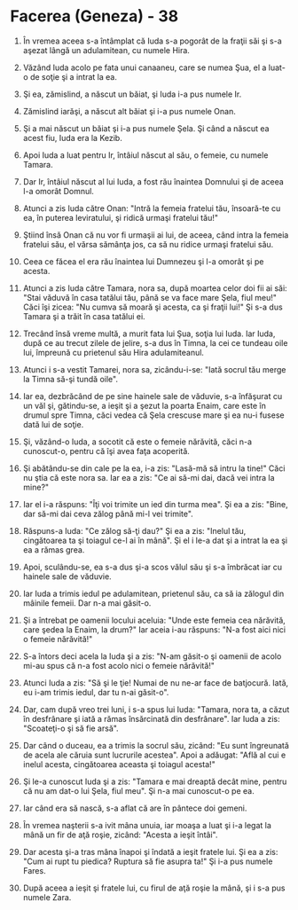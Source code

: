 # Facerea (Geneza) - 38

1. În vremea aceea s-a întâmplat că Iuda s-a pogorât de la fraţii săi şi s-a aşezat lângă un adulamitean, cu numele Hira.

2. Văzând Iuda acolo pe fata unui canaaneu, care se numea Şua, el a luat-o de soţie şi a intrat la ea.

3. Şi ea, zămislind, a născut un băiat, şi Iuda i-a pus numele Ir.

4. Zămislind iarăşi, a născut alt băiat şi i-a pus numele Onan.

5. Şi a mai născut un băiat şi i-a pus numele Şela. Şi când a născut ea acest fiu, Iuda era la Kezib.

6. Apoi Iuda a luat pentru Ir, întâiul născut al său, o femeie, cu numele Tamara.

7. Dar Ir, întâiul născut al lui Iuda, a fost rău înaintea Domnului şi de aceea l-a omorât Domnul.

8. Atunci a zis Iuda către Onan: "Intră la femeia fratelui tău, însoară-te cu ea, în puterea leviratului, şi ridică urmaşi fratelui tău!"

9. Ştiind însă Onan că nu vor fi urmaşii ai lui, de aceea, când intra la femeia fratelui său, el vărsa sămânţa jos, ca să nu ridice urmaşi fratelui său.

10. Ceea ce făcea el era rău înaintea lui Dumnezeu şi l-a omorât şi pe acesta.

11. Atunci a zis Iuda către Tamara, nora sa, după moartea celor doi fii ai săi: "Stai văduvă în casa tatălui tău, până se va face mare Şela, fiul meu!" Căci îşi zicea: "Nu cumva să moară şi acesta, ca şi fraţii lui!" Şi s-a dus Tamara şi a trăit în casa tatălui ei.

12. Trecând însă vreme multă, a murit fata lui Şua, soţia lui Iuda. Iar Iuda, după ce au trecut zilele de jelire, s-a dus în Timna, la cei ce tundeau oile lui, împreună cu prietenul său Hira adulamiteanul.

13. Atunci i s-a vestit Tamarei, nora sa, zicându-i-se: "Iată socrul tău merge la Timna să-şi tundă oile".

14. Iar ea, dezbrăcând de pe sine hainele sale de văduvie, s-a înfăşurat cu un văl şi, gătindu-se, a ieşit şi a şezut la poarta Enaim, care este în drumul spre Timna, căci vedea că Şela crescuse mare şi ea nu-i fusese dată lui de soţie.

15. Şi, văzând-o Iuda, a socotit că este o femeie nărăvită, căci n-a cunoscut-o, pentru că îşi avea faţa acoperită.

16. Şi abătându-se din cale pe la ea, i-a zis: "Lasă-mă să intru la tine!" Căci nu ştia că este nora sa. Iar ea a zis: "Ce ai să-mi dai, dacă vei intra la mine?"

17. Iar el i-a răspuns: "Îţi voi trimite un ied din turma mea". Şi ea a zis: "Bine, dar să-mi dai ceva zălog până mi-l vei trimite".

18. Răspuns-a Iuda: "Ce zălog să-ţi dau?" Şi ea a zis: "Inelul tău, cingătoarea ta şi toiagul ce-l ai în mână". Şi el i le-a dat şi a intrat la ea şi ea a rămas grea.

19. Apoi, sculându-se, ea s-a dus şi-a scos vălul său şi s-a îmbrăcat iar cu hainele sale de văduvie.

20. Iar Iuda a trimis iedul pe adulamitean, prietenul său, ca să ia zălogul din mâinile femeii. Dar n-a mai găsit-o.

21. Şi a întrebat pe oamenii locului aceluia: "Unde este femeia cea nărăvită, care şedea la Enaim, la drum?" Iar aceia i-au răspuns: "N-a fost aici nici o femeie nărăvită!"

22. S-a întors deci acela la Iuda şi a zis: "N-am găsit-o şi oamenii de acolo mi-au spus că n-a fost acolo nici o femeie nărăvită!"

23. Atunci Iuda a zis: "Să şi le ţie! Numai de nu ne-ar face de batjocură. Iată, eu i-am trimis iedul, dar tu n-ai găsit-o".

24. Dar, cam după vreo trei luni, i s-a spus lui Iuda: "Tamara, nora ta, a căzut în desfrânare şi iată a rămas însărcinată din desfrânare". Iar Iuda a zis: "Scoateţi-o şi să fie arsă".

25. Dar când o duceau, ea a trimis la socrul său, zicând: "Eu sunt îngreunată de acela ale căruia sunt lucrurile acestea". Apoi a adăugat: "Află al cui e inelul acesta, cingătoarea aceasta şi toiagul acesta!"

26. Şi le-a cunoscut Iuda şi a zis: "Tamara e mai dreaptă decât mine, pentru că nu am dat-o lui Şela, fiul meu". Şi n-a mai cunoscut-o pe ea.

27. Iar când era să nască, s-a aflat că are în pântece doi gemeni.

28. În vremea naşterii s-a ivit mâna unuia, iar moaşa a luat şi i-a legat la mână un fir de aţă roşie, zicând: "Acesta a ieşit întâi".

29. Dar acesta şi-a tras mâna înapoi şi îndată a ieşit fratele lui. Şi ea a zis: "Cum ai rupt tu piedica? Ruptura să fie asupra ta!" Şi i-a pus numele Fares.

30. După aceea a ieşit şi fratele lui, cu firul de aţă roşie la mână, şi i s-a pus numele Zara.

